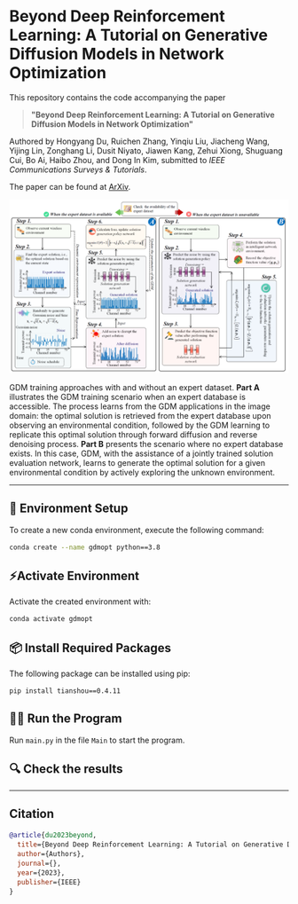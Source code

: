 # Beyond Deep Reinforcement Learning: A Tutorial on Generative Diffusion Models in Network Optimization

This repository contains the code accompanying the paper 

> **"Beyond Deep Reinforcement Learning: A Tutorial on Generative Diffusion Models in Network Optimization"**

Authored by Hongyang Du, Ruichen Zhang, Yinqiu Liu, Jiacheng Wang, Yijing Lin, Zonghang Li, Dusit Niyato, Jiawen Kang, Zehui Xiong, Shuguang Cui, Bo Ai, Haibo Zhou, and Dong In Kim, submitted to *IEEE Communications Surveys & Tutorials*.

The paper can be found at [ArXiv](https://arxiv.org/abs/2308.05384).

![model](images/1.png)

GDM training approaches with and without an expert dataset. **Part A** illustrates the GDM training scenario when an expert database is accessible. The process learns from the GDM applications in the image domain: the optimal solution is retrieved from the expert database upon observing an environmental condition, followed by the GDM learning to replicate this optimal solution through forward diffusion and reverse denoising process. **Part B** presents the scenario where no expert database exists. In this case, GDM, with the assistance of a jointly trained solution evaluation network, learns to generate the optimal solution for a given environmental condition by actively exploring the unknown environment.

---

## 🔧 Environment Setup

To create a new conda environment, execute the following command:

```bash
conda create --name gdmopt python==3.8
```

## ⚡Activate Environment

Activate the created environment with:

```bash
conda activate gdmopt
```

## 📦 Install Required Packages

The following package can be installed using pip:

```bash
pip install tianshou==0.4.11
```

## 🏃‍♀️ Run the Program



Run `main.py` in the file `Main` to start the program.

## 🔍 Check the results

---

## Citation

```bibtex
@article{du2023beyond,
  title={Beyond Deep Reinforcement Learning: A Tutorial on Generative Diffusion Models in Network Optimization},
  author={Authors},
  journal={},
  year={2023},
  publisher={IEEE}
}
```